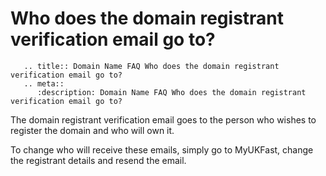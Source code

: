 # Who does the domain registrant verification email go to?

```eval_rst
   .. title:: Domain Name FAQ Who does the domain registrant verification email go to?
   .. meta::
      :description: Domain Name FAQ Who does the domain registrant verification email go to?
```


The domain registrant verification email goes to the person who wishes to register the domain and who will own it.

To change who will receive these emails, simply go to MyUKFast, change the registrant details and resend the email.


 


 

